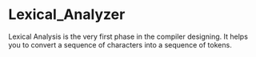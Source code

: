 # Lexical_Analyzer
Lexical Analysis is the very first phase in the compiler designing. It helps you to convert a sequence of characters into a sequence of tokens.
